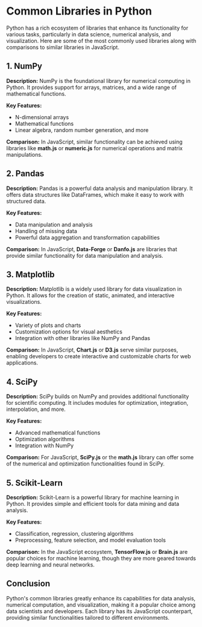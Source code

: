 # Common Libraries in Python

Python has a rich ecosystem of libraries that enhance its functionality for various tasks, particularly in data science, numerical analysis, and visualization. Here are some of the most commonly used libraries along with comparisons to similar libraries in JavaScript.

## 1. NumPy

**Description:**
NumPy is the foundational library for numerical computing in Python. It provides support for arrays, matrices, and a wide range of mathematical functions.

**Key Features:**

- N-dimensional arrays
- Mathematical functions
- Linear algebra, random number generation, and more

**Comparison:**
In JavaScript, similar functionality can be achieved using libraries like **math.js** or **numeric.js** for numerical operations and matrix manipulations.

## 2. Pandas

**Description:**
Pandas is a powerful data analysis and manipulation library. It offers data structures like DataFrames, which make it easy to work with structured data.

**Key Features:**

- Data manipulation and analysis
- Handling of missing data
- Powerful data aggregation and transformation capabilities

**Comparison:**
In JavaScript, **Data-Forge** or **Danfo.js** are libraries that provide similar functionality for data manipulation and analysis.

## 3. Matplotlib

**Description:**
Matplotlib is a widely used library for data visualization in Python. It allows for the creation of static, animated, and interactive visualizations.

**Key Features:**

- Variety of plots and charts
- Customization options for visual aesthetics
- Integration with other libraries like NumPy and Pandas

**Comparison:**
In JavaScript, **Chart.js** or **D3.js** serve similar purposes, enabling developers to create interactive and customizable charts for web applications.

## 4. SciPy

**Description:**
SciPy builds on NumPy and provides additional functionality for scientific computing. It includes modules for optimization, integration, interpolation, and more.

**Key Features:**

- Advanced mathematical functions
- Optimization algorithms
- Integration with NumPy

**Comparison:**
For JavaScript, **SciPy.js** or the **math.js** library can offer some of the numerical and optimization functionalities found in SciPy.

## 5. Scikit-Learn

**Description:**
Scikit-Learn is a powerful library for machine learning in Python. It provides simple and efficient tools for data mining and data analysis.

**Key Features:**

- Classification, regression, clustering algorithms
- Preprocessing, feature selection, and model evaluation tools

**Comparison:**
In the JavaScript ecosystem, **TensorFlow.js** or **Brain.js** are popular choices for machine learning, though they are more geared towards deep learning and neural networks.

## Conclusion

Python's common libraries greatly enhance its capabilities for data analysis, numerical computation, and visualization, making it a popular choice among data scientists and developers. Each library has its JavaScript counterpart, providing similar functionalities tailored to different environments.
